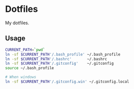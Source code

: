 
Dotfiles
===

My dotfiles.

## Usage

```bash
CURRENT_PATH=`pwd`
ln -sf $CURRENT_PATH'/.bash_profile' ~/.bash_profile
ln -sf $CURRENT_PATH'/.bashrc'       ~/.bashrc
ln -sf $CURRENT_PATH'/.gitconfig'    ~/.gitconfig
source ~/.bash_profile

# When windows
ln -sf $CURRENT_PATH'/.gitconfig.win' ~/.gitconfig.local
```
